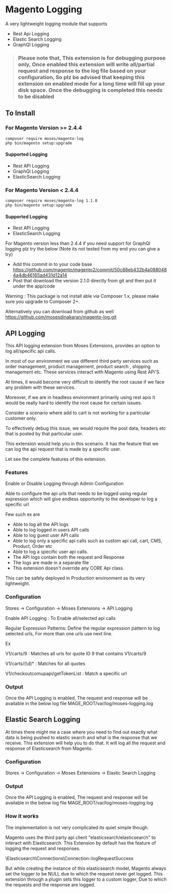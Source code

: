 # Magento Logging

A very lightweight logging module that supports
- Rest Api Logging
- Elastic Search Logging
- GraphQl Logging



> ### Please note that, This extension is for debugging purpose only, Once enabled this extension will write all/partial request and response to the log file based on your configuration, So plz be advised that keeping this extension on enabled mode for a long time will fill up your disk space. Once the debugging is completed this needs to be disabled

## To Install

### For Magento Version >= 2.4.4

```
composer require moses/magento-log
php bin/magento setup:upgrade
```

#### Supported Logging
- Rest API Logging
- GraphQl Logging
- ElasticSearch Logging

### For Magento Version < 2.4.4

```
composer require moses/magento-log 1.1.0
php bin/magento setup:upgrade
```

#### Supported Logging
- Rest API Logging
- ElasticSearch Logging

For Magento version less than 2.4.4 if you need support for GraphQl logging plz try the below (Note its not tested from my end you can give a try)
- Add this commit in to your code base https://github.com/magento/magento2/commit/50c88eb432b4a0880484a4db46165ad431d12a14
- Post that download the version 2.1.0 directly from git and then put it under the app/code 

Warning : This package is not install able via Composer 1.x, please make sure you upgrade to Composer 2+.

Alternatively you can download from github as well https://github.com/mosesdinakaran/magento-log.git


## API Logging

This API logging extension from Moses Extensions, provides an option to log all/specific api calls.

In most of our environment we use different third party services such as order management, product management, product search , shipping management etc. These services interact with Magento using Rest APi'S. 

At times, it would become very difficult to identify the root cause if we face any problem with these services.

Moreover, if we are in headless environment primarily using rest apis it would be really hard to identify the root cause for certain issues. 

Consider a scenario where add to cart is not working for a particular customer only. 

To effectively debug this issue, we would require the post data, headers etc that is posted by that particular user.

This extension would help you in this scenario. It has the feature that we can log the api request that is made by a specific user.

Let see the complete features of this extension.

### Features
Enable or Disable Logging through Admin Configuration

Able to configure the api urls that needs to be logged using regular expression which will give endless opportunity to the developer to log a specific url

Few such ex are

- Able to log all the API logs
- Able to log logged in users API calls
- Able to log guest user API calls
- Able to log only a specific api calls such as custom api call, cart, CMS, Product, Order etc
- Able to log a specific user api calls.
- The API logs contain both the request and Response
- The logs are made in a separate file 
- This extension doesn't override any CORE Api class.

This can be safely deployed in Production environment as its very lightweight.

### Configuration
Stores -> Configuration -> Moses Extensions -> API Logging

Enable API Logging : To Enable all/selected api calls

Regular Expression Patterns: Define the regular expression pattern to log selected urls, For more than one urls use next line.

Ex

V1/carts/9 : Matches all urls for quote ID 9 that contains V1/carts/9

V1/carts/(\d)* : Matches for all quotes

V1/checkoutcomupapi/getTokenList : Match a specific url

### Output

Once the API Logging is enabled, The request and response will be available in the below log file
MAGE_ROOT/var/log/moses-logging.log

## Elastic Search Logging

At times there might me a case where you need to find out exactly what data is being pushed to elastic search and what is the response that we receive.
This extension will help you to do that.
It will log all the request and response of Elasticsearch from Magento.

### Configuration
Stores -> Configuration -> Moses Extensions -> Elastic Search Logging

### Output

Once the API Logging is enabled, The request and response will be available in the below log file
MAGE_ROOT/var/log/moses-logging.log

### How it works
The implementation is not very complicated its quiet simple though.

Magento uses the third party api client "elasticsearch/elasticsearch" to interact with Elasticsearch. This Extension by default has the feature of logging the request and responses.

\Elasticsearch\Connections\Connection::logRequestSuccess

But while creating the instance of this elasticsearch model, Magento always set the logger to be NULL due to which the request never get logged.
This extension through a plugin sets this logger to a custom logger, Due to which the requests and the response are logged.
